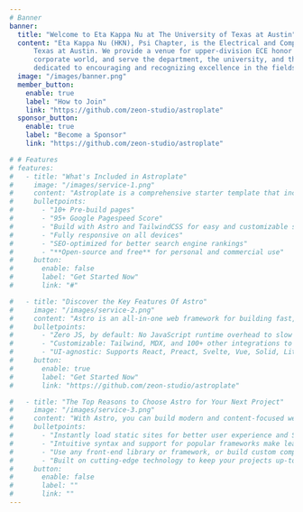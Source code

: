 ```yaml
---
# Banner
banner:
  title: "Welcome to Eta Kappa Nu at The University of Texas at Austin"
  content: "Eta Kappa Nu (HKN), Psi Chapter, is the Electrical and Computer Engineering Honor Society at The University of
      Texas at Austin. We provide a venue for upper-division ECE honor students to meet each other, interact with the
      corporate world, and serve the department, the university, and the community. Like all chapters of HKN, we are
      dedicated to encouraging and recognizing excellence in the fields of Electrical and Computer Engineering."
  image: "/images/banner.png"
  member_button:
    enable: true
    label: "How to Join"
    link: "https://github.com/zeon-studio/astroplate"
  sponsor_button:
    enable: true
    label: "Become a Sponsor"
    link: "https://github.com/zeon-studio/astroplate"

# # Features
# features:
#   - title: "What's Included in Astroplate"
#     image: "/images/service-1.png"
#     content: "Astroplate is a comprehensive starter template that includes everything you need to get started with your Astro project. What's Included in Astroplate"
#     bulletpoints:
#       - "10+ Pre-build pages"
#       - "95+ Google Pagespeed Score"
#       - "Build with Astro and TailwindCSS for easy and customizable styling"
#       - "Fully responsive on all devices"
#       - "SEO-optimized for better search engine rankings"
#       - "**Open-source and free** for personal and commercial use"
#     button:
#       enable: false
#       label: "Get Started Now"
#       link: "#"

#   - title: "Discover the Key Features Of Astro"
#     image: "/images/service-2.png"
#     content: "Astro is an all-in-one web framework for building fast, content-focused websites. It offers a range of exciting features for developers and website creators. Some of the key features are:"
#     bulletpoints:
#       - "Zero JS, by default: No JavaScript runtime overhead to slow you down."
#       - "Customizable: Tailwind, MDX, and 100+ other integrations to choose from."
#       - "UI-agnostic: Supports React, Preact, Svelte, Vue, Solid, Lit and more."
#     button:
#       enable: true
#       label: "Get Started Now"
#       link: "https://github.com/zeon-studio/astroplate"

#   - title: "The Top Reasons to Choose Astro for Your Next Project"
#     image: "/images/service-3.png"
#     content: "With Astro, you can build modern and content-focused websites without sacrificing performance or ease of use."
#     bulletpoints:
#       - "Instantly load static sites for better user experience and SEO."
#       - "Intuitive syntax and support for popular frameworks make learning and using Astro a breeze."
#       - "Use any front-end library or framework, or build custom components, for any project size."
#       - "Built on cutting-edge technology to keep your projects up-to-date with the latest web standards."
#     button:
#       enable: false
#       label: ""
#       link: ""
---
```

